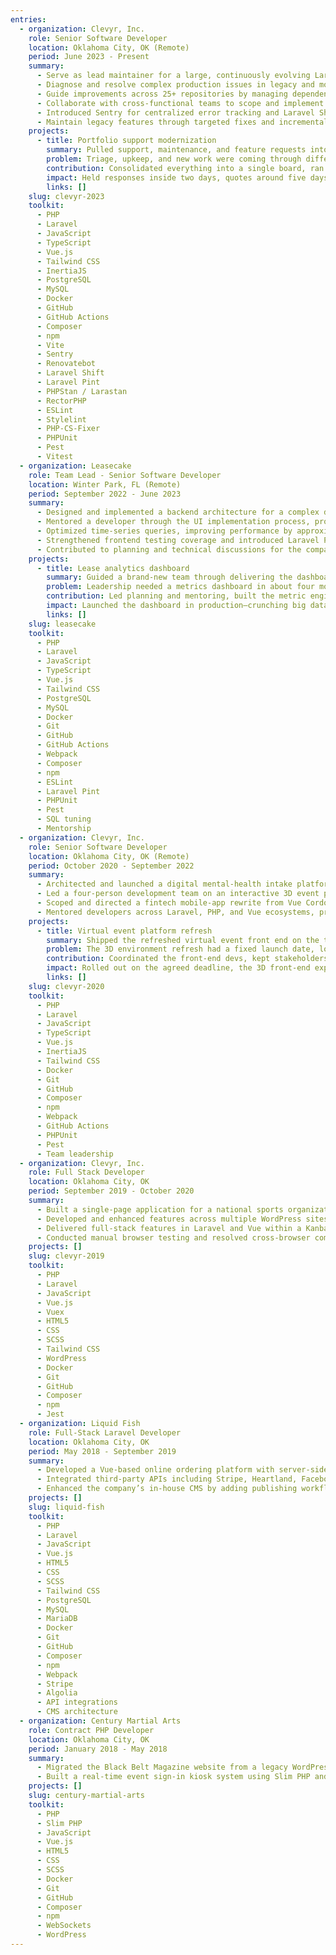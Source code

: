 ```yaml
---
entries:
  - organization: Clevyr, Inc.
    role: Senior Software Developer
    location: Oklahoma City, OK (Remote)
    period: June 2023 - Present
    summary:
      - Serve as lead maintainer for a large, continuously evolving Laravel / Vue application—owning stability, feature delivery, and long-term system health for over two years.
      - Diagnose and resolve complex production issues in legacy and modern codebases, applying root-cause analysis and durable fixes that prevent recurrence.
      - Guide improvements across 25+ repositories by managing dependencies, CI/CD pipelines, and consistent version control standards.
      - Collaborate with cross-functional teams to scope and implement new features, balancing reliability with incremental delivery.
      - Introduced Sentry for centralized error tracking and Laravel Shift for automated upgrades, reducing manual maintenance and improving release confidence.
      - Maintain legacy features through targeted fixes and incremental improvements, ensuring consistent performance and long-term stability.
    projects:
      - title: Portfolio support modernization
        summary: Pulled support, maintenance, and feature requests into one flow with clear expectations.
        problem: Triage, upkeep, and new work were coming through different channels, so priority issues kept getting buried.
        contribution: Consolidated everything into a single board, ran daily triage passes, kept the fragile SOAP-heavy app stable, and still shipped the backlog’s high-leverage fixes.
        impact: Held responses inside two days, quotes around five days, and approved fixes inside roughly 10 days while keeping clients in the loop.
        links: []
    slug: clevyr-2023
    toolkit:
      - PHP
      - Laravel
      - JavaScript
      - TypeScript
      - Vue.js
      - Tailwind CSS
      - InertiaJS
      - PostgreSQL
      - MySQL
      - Docker
      - GitHub
      - GitHub Actions
      - Composer
      - npm
      - Vite
      - Sentry
      - Renovatebot
      - Laravel Shift
      - Laravel Pint
      - PHPStan / Larastan
      - RectorPHP
      - ESLint
      - Stylelint
      - PHP-CS-Fixer
      - PHPUnit
      - Pest
      - Vitest
  - organization: Leasecake
    role: Team Lead - Senior Software Developer
    location: Winter Park, FL (Remote)
    period: September 2022 - June 2023
    summary:
      - Designed and implemented a backend architecture for a complex data visualization feature using Laravel, integrating efficiently with Vue.js on the frontend.
      - Mentored a developer through the UI implementation process, promoting maintainable code practices and consistency across the project.
      - Optimized time-series queries, improving performance by approximately 70% through targeted SQL refactoring and query analysis.
      - Strengthened frontend testing coverage and introduced Laravel Pint for automated code formatting, improving team consistency and code quality.
      - Contributed to planning and technical discussions for the company’s Vue 3 migration, supporting a smooth transition path for future development.
    projects:
      - title: Lease analytics dashboard
        summary: Guided a brand-new team through delivering the dashboard that Leasecake needed for investor conversations.
        problem: Leadership needed a metrics dashboard in about four months, but none of us had deep domain context and the data volume was steep.
        contribution: Led planning and mentoring, built the metric engine, and kept the squad focused so we shipped in roughly four and a half months.
        impact: Launched the dashboard in production—crunching big datasets in ~3–6 seconds—and gave execs something solid to carry into the fundraising tour.
        links: []
    slug: leasecake
    toolkit:
      - PHP
      - Laravel
      - JavaScript
      - TypeScript
      - Vue.js
      - Tailwind CSS
      - PostgreSQL
      - MySQL
      - Docker
      - Git
      - GitHub
      - GitHub Actions
      - Webpack
      - Composer
      - npm
      - ESLint
      - Laravel Pint
      - PHPUnit
      - Pest
      - SQL tuning
      - Mentorship
  - organization: Clevyr, Inc.
    role: Senior Software Developer
    location: Oklahoma City, OK (Remote)
    period: October 2020 - September 2022
    summary:
      - Architected and launched a digital mental-health intake platform using Laravel, Vue 3, and InertiaJS, delivering a stable MVP and ongoing enhancements post-launch.
      - Led a four-person development team on an interactive 3D event platform built with React and Three.js, coordinating timelines and ensuring reliable feature delivery.
      - Scoped and directed a fintech mobile-app rewrite from Vue Cordova to Flutter, aligning stakeholders and handing off a production-ready MVP.
      - Mentored developers across Laravel, PHP, and Vue ecosystems, promoting best practices in testing, structure, and maintainability.
    projects:
      - title: Virtual event platform refresh
        summary: Shipped the refreshed virtual event front end on the timeline the client picked.
        problem: The 3D environment refresh had a fixed launch date, lots of moving parts, and a front-end crew that needed day-to-day direction once backend work wrapped.
        contribution: Coordinated the front-end devs, kept stakeholders aligned, unblocked issues, and still contributed morning coding sessions on critical pieces.
        impact: Rolled out on the agreed deadline, the 3D front-end experience ran without a hitch, and the client signed off without requesting follow-up fixes.
        links: []
    slug: clevyr-2020
    toolkit:
      - PHP
      - Laravel
      - JavaScript
      - TypeScript
      - Vue.js
      - InertiaJS
      - Tailwind CSS
      - Docker
      - Git
      - GitHub
      - Composer
      - npm
      - Webpack
      - GitHub Actions
      - PHPUnit
      - Pest
      - Team leadership
  - organization: Clevyr, Inc.
    role: Full Stack Developer
    location: Oklahoma City, OK
    period: September 2019 - October 2020
    summary:
      - Built a single-page application for a national sports organization using Vue 2, Vuex, SCSS, and Bootstrap, implementing real-time state handling and responsive layouts.
      - Developed and enhanced features across multiple WordPress sites using Advanced Custom Fields, custom post types, and Gutenberg blocks.
      - Delivered full-stack features in Laravel and Vue within a Kanban workflow, coordinating with design and QA teams to ensure timely, high-quality releases.
      - Conducted manual browser testing and resolved cross-browser compatibility issues prior to deployment.
    projects: []
    slug: clevyr-2019
    toolkit:
      - PHP
      - Laravel
      - JavaScript
      - Vue.js
      - Vuex
      - HTML5
      - CSS
      - SCSS
      - Tailwind CSS
      - WordPress
      - Docker
      - Git
      - GitHub
      - Composer
      - npm
      - Jest
  - organization: Liquid Fish
    role: Full-Stack Laravel Developer
    location: Oklahoma City, OK
    period: May 2018 - September 2019
    summary:
      - Developed a Vue-based online ordering platform with server-side rendering and Algolia search, delivering a responsive and performant customer experience.
      - Integrated third-party APIs including Stripe, Heartland, Facebook, Twitter, and Instagram to support payments, subscriptions, and social engagement features.
      - Enhanced the company’s in-house CMS by adding publishing workflows, role management, and analytics tools to improve usability and content oversight.
    projects: []
    slug: liquid-fish
    toolkit:
      - PHP
      - Laravel
      - JavaScript
      - Vue.js
      - HTML5
      - CSS
      - SCSS
      - Tailwind CSS
      - PostgreSQL
      - MySQL
      - MariaDB
      - Docker
      - Git
      - GitHub
      - Composer
      - npm
      - Webpack
      - Stripe
      - Algolia
      - API integrations
      - CMS architecture
  - organization: Century Martial Arts
    role: Contract PHP Developer
    location: Oklahoma City, OK
    period: January 2018 - May 2018
    summary:
      - Migrated the Black Belt Magazine website from a legacy WordPress stack to a modern hosting platform, improving site stability, security, and content management.
      - Built a real-time event sign-in kiosk system using Slim PHP and Vue.js with WebSocket communication, enabling synchronized check-ins across kiosks and dashboards.
    projects: []
    slug: century-martial-arts
    toolkit:
      - PHP
      - Slim PHP
      - JavaScript
      - Vue.js
      - HTML5
      - CSS
      - SCSS
      - Docker
      - Git
      - GitHub
      - Composer
      - npm
      - WebSockets
      - WordPress
---
```

